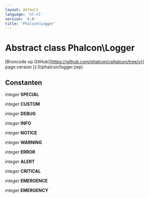 ```yaml
---
layout: default
language: 'nl-nl'
version: '4.0'
title: 'Phalcon\Logger'
---
```

# Abstract class **Phalcon\Logger**

[Broncode op GitHub](https://github.com/phalcon/cphalcon/tree/v{{ page.version }}.0/phalcon/logger.zep)

## Constanten

*integer* **SPECIAL**

*integer* **CUSTOM**

*integer* **DEBUG**

*integer* **INFO**

*integer* **NOTICE**

*integer* **WARNING**

*integer* **ERROR**

*integer* **ALERT**

*integer* **CRITICAL**

*integer* **EMERGENCE**

*integer* **EMERGENCY**